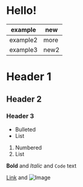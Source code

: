 # Hello!

example|new|
-----|-----|
example2|more|and more|
example3|new2|


# Header 1
## Header 2
### Header 3

- Bulleted
- List

1. Numbered
2. List

**Bold** and _Italic_ and `Code` text

[Link](url) and ![Image](src)
